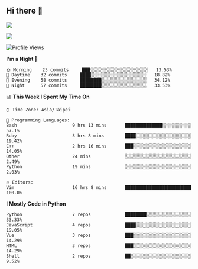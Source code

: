 ## Hi there 👋

![](https://github-readme-stats.vercel.app/api?username=CSY54&theme=nord&show_icons=true)

![](https://github-readme-stats.vercel.app/api/top-langs/?username=CSY54&theme=nord&layout=compact&card_width=445)

<!--START_SECTION:waka-->
![Profile Views](http://img.shields.io/badge/Profile%20Views-27-blue)

**I'm a Night 🦉** 

```text
🌞 Morning    23 commits     ███░░░░░░░░░░░░░░░░░░░░░░   13.53% 
🌆 Daytime    32 commits     ████░░░░░░░░░░░░░░░░░░░░░   18.82% 
🌃 Evening    58 commits     ████████░░░░░░░░░░░░░░░░░   34.12% 
🌙 Night      57 commits     ████████░░░░░░░░░░░░░░░░░   33.53%

```


📊 **This Week I Spent My Time On** 

```text
⌚︎ Time Zone: Asia/Taipei

💬 Programming Languages: 
Bash                     9 hrs 13 mins       ██████████████░░░░░░░░░░░   57.1% 
Ruby                     3 hrs 8 mins        ████░░░░░░░░░░░░░░░░░░░░░   19.42% 
C++                      2 hrs 16 mins       ███░░░░░░░░░░░░░░░░░░░░░░   14.05% 
Other                    24 mins             ░░░░░░░░░░░░░░░░░░░░░░░░░   2.49% 
Python                   19 mins             ░░░░░░░░░░░░░░░░░░░░░░░░░   2.03%

🔥 Editors: 
Vim                      16 hrs 8 mins       █████████████████████████   100.0%

```

**I Mostly Code in Python** 

```text
Python                   7 repos             ████████░░░░░░░░░░░░░░░░░   33.33% 
JavaScript               4 repos             ████░░░░░░░░░░░░░░░░░░░░░   19.05% 
Vue                      3 repos             ███░░░░░░░░░░░░░░░░░░░░░░   14.29% 
HTML                     3 repos             ███░░░░░░░░░░░░░░░░░░░░░░   14.29% 
Shell                    2 repos             ██░░░░░░░░░░░░░░░░░░░░░░░   9.52%

```



<!--END_SECTION:waka-->

<!--
**CSY54/CSY54** is a ✨ _special_ ✨ repository because its `README.md` (this file) appears on your GitHub profile.

Here are some ideas to get you started:

- 🔭 I’m currently working on ...
- 🌱 I’m currently learning ...
- 👯 I’m looking to collaborate on ...
- 🤔 I’m looking for help with ...
- 💬 Ask me about ...
- 📫 How to reach me: ...
- 😄 Pronouns: ...
- ⚡ Fun fact: ...
-->
